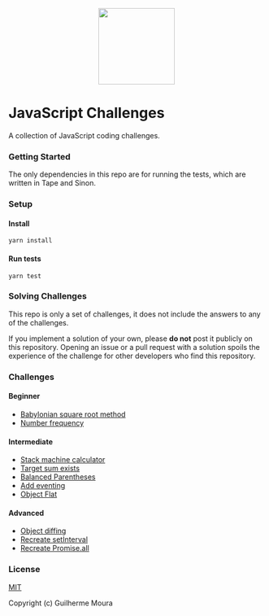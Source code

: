<p align="center">
  <img
    style="object: contain; height: 150px"
    src="https://raw.githubusercontent.com/glhrmoura/js-challenges/master/src/images/logo.png"
  />
</p>

# JavaScript Challenges

A collection of JavaScript coding challenges.

### Getting Started

The only dependencies in this repo are for running the tests, which are written
in Tape and Sinon.

### Setup

#### Install

```
yarn install
```

#### Run tests

```
yarn test
```

### Solving Challenges

This repo is only a set of challenges, it does not include the answers to any of
the challenges.

If you implement a solution of your own, please **do not** post it publicly on
this repository. Opening an issue or a pull request with a solution spoils the
experience of the challenge for other developers who find this repository.

### Challenges

#### Beginner

* [Babylonian square root method](/src/core/babylonian-method/)
* [Number frequency](/src/core/number-frequency/)

#### Intermediate

* [Stack machine calculator](/src/core/stack-machine-calculator/)
* [Target sum exists](/src/core/target-sum-exists/)
* [Balanced Parentheses](/src/core/balanced-parens/)
* [Add eventing](/src/core/add-eventing/)
* [Object Flat](/src/core/object-flat/)

#### Advanced

* [Object diffing](/src/core/object-diff/)
* [Recreate setInterval](/src/core/recreate-setinterval/)
* [Recreate Promise.all](/src/core/promise-dot-all/)

### License

[MIT](https://github.com/glhrmoura/js-challenges/blob/master/LICENSE)

Copyright (c) Guilherme Moura
